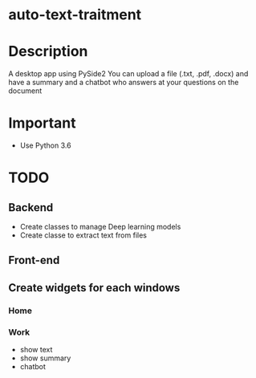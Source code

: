 # auto-text-traitment

# Description
A desktop app using PySide2
You can upload a file (.txt, .pdf, .docx) and have a summary and a chatbot who answers at your questions on the document

# Important
- Use Python 3.6

# TODO
## Backend
- Create classes to manage Deep learning models
- Create classe to extract text from files

## Front-end
## Create widgets for each windows
### Home
### Work
- show text
- show summary
- chatbot
